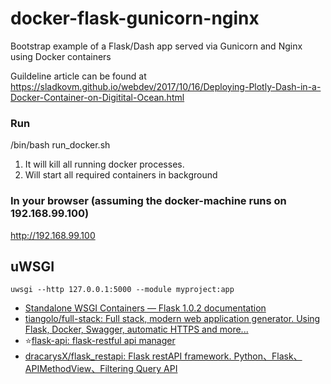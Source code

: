 # docker-flask-gunicorn-nginx
Bootstrap example of a Flask/Dash app served via Gunicorn and Nginx using Docker containers

Guildeline article can be found at https://sladkovm.github.io/webdev/2017/10/16/Deploying-Plotly-Dash-in-a-Docker-Container-on-Digitital-Ocean.html

### Run

/bin/bash run_docker.sh

1. It will kill all running docker processes.
2. Will start all required containers in background

### In your browser (assuming the docker-machine runs on 192.168.99.100)

http://192.168.99.100

## uWSGI

```
uwsgi --http 127.0.0.1:5000 --module myproject:app
```
* [Standalone WSGI Containers — Flask 1.0.2 documentation](http://flask.pocoo.org/docs/1.0/deploying/wsgi-standalone/#uwsgi)
* [tiangolo/full-stack: Full stack, modern web application generator. Using Flask, Docker, Swagger, automatic HTTPS and more...](https://github.com/tiangolo/full-stack)
* :star:[flask-api: flask-restful api manager](https://github.com/V-I-C-T-O-R/flask-api)
* [dracarysX/flask_restapi: Flask restAPI framework. Python、Flask、APIMethodView、Filtering Query API](https://github.com/dracarysX/flask_restapi)

